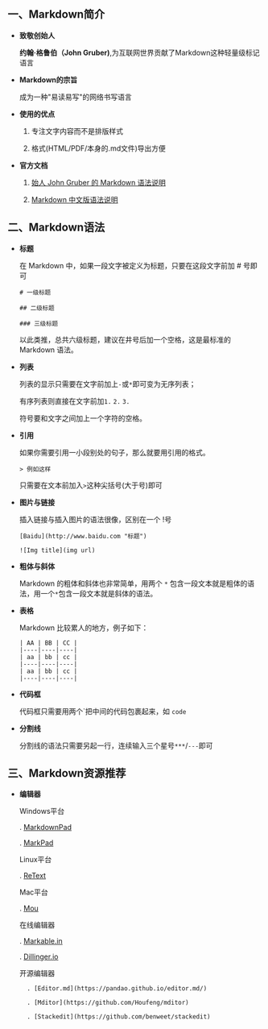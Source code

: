 ## 一、Markdown简介

+ **致敬创始人**

	**约翰·格鲁伯（John Gruber)**,为互联网世界贡献了Markdown这种轻量级标记语言
+ **Markdown的宗旨**

	成为一种"易读易写"的网络书写语言
+ **使用的优点**

	1. 专注文字内容而不是排版样式

	2. 格式(HTML/PDF/本身的.md文件)导出方便

+ **官方文档**

	1. [始人 John Gruber 的 Markdown 语法说明](http://daringfireball.net/projects/markdown/syntax)
	
	2. [Markdown 中文版语法说明](http://wowubuntu.com/markdown/)
	
## 二、Markdown语法

+ **标题**

	在 Markdown 中，如果一段文字被定义为标题，只要在这段文字前加 # 号即可
	
	`# 一级标题`
		
	`## 二级标题`
	
	`### 三级标题`
	
	以此类推，总共六级标题，建议在井号后加一个空格，这是最标准的 Markdown 语法。

+ **列表**

	列表的显示只需要在文字前加上`-`或`*`即可变为无序列表；
	
	有序列表则直接在文字前加`1.` `2.` `3.`
	
	符号要和文字之间加上一个字符的空格。

+ **引用**

	如果你需要引用一小段别处的句子，那么就要用引用的格式。
	
	`> 例如这样`
	
	只需要在文本前加入`>`这种尖括号(大于号)即可

+ **图片与链接**

	插入链接与插入图片的语法很像，区别在一个 !号
	
	`[Baidu](http://www.baidu.com "标题")`
	
	`![Img title](img url)`

+ **粗体与斜体**

	Markdown 的粗体和斜体也非常简单，用两个 `*` 包含一段文本就是粗体的语法，用一个`*`包含一段文本就是斜体的语法。

+ **表格**

	Markdown 比较累人的地方，例子如下：
	
	```
	| AA | BB | CC |
	|----|----|----|
	| aa | bb | cc | 
	|----|----|----|
	| aa | bb | cc |
	|----|----|----|
	```

+ **代码框**

	代码框只需要用两个\`把中间的代码包裹起来，如 `code`

+ **分割线**

	分割线的语法只需要另起一行，连续输入三个星号`***`/`---`即可

## 三、Markdown资源推荐

+ **编辑器**

	Windows平台
	
	. [MarkdownPad](http://markdownpad.com/)
	
	. [MarkPad](http://code52.org/DownmarkerWPF/)

	Linux平台

	. [ReText](https://github.com/retext-project/retext)
	
	Mac平台

	. [Mou](http://25.io/mou/)

	在线编辑器

	. [Markable.in](http://markable.in/)

	. [Dillinger.io](http://dillinger.io/)

	开源编辑器

		. [Editor.md](https://pandao.github.io/editor.md/)

		. [Mditor](https://github.com/Houfeng/mditor)

		. [Stackedit](https://github.com/benweet/stackedit)
	






	
	
	
